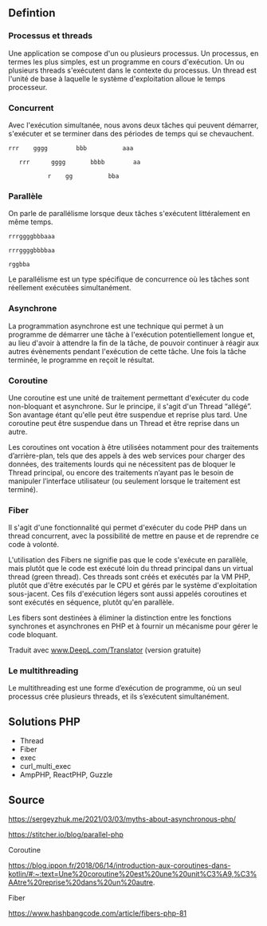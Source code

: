 

## Defintion

### Processus et threads

Une application se compose d'un ou plusieurs processus. Un processus, en termes les plus simples, est un programme en cours d'exécution. Un ou plusieurs threads s'exécutent dans le contexte du processus. Un thread est l'unité de base à laquelle le système d'exploitation alloue le temps processeur.

### Concurrent


Avec l'exécution simultanée, nous avons deux tâches qui peuvent démarrer, s'exécuter et se terminer dans des périodes de temps qui se chevauchent.

    rrr    gggg        bbb          aaa

       rrr      gggg       bbbb        aa

               r    gg          bba

### Parallèle

On parle de parallélisme lorsque deux tâches s'exécutent littéralement en même temps.

    rrrggggbbbaaa

    rrrggggbbbbaa

    rggbba


Le parallélisme est un type spécifique de concurrence où les tâches sont réellement exécutées simultanément.

### Asynchrone

La programmation asynchrone est une technique qui permet à un programme de démarrer une tâche à l'exécution potentiellement longue et, au lieu d'avoir à attendre la fin de la tâche, de pouvoir continuer à réagir aux autres évènements pendant l'exécution de cette tâche. Une fois la tâche terminée, le programme en reçoit le résultat.


### Coroutine

Une coroutine est une unité de traitement permettant d'exécuter du code non-bloquant et asynchrone. Sur le principe, il s'agit d'un Thread “allégé”. Son avantage étant qu'elle peut être suspendue et reprise plus tard. Une coroutine peut être suspendue dans un Thread et être reprise dans un autre.

Les coroutines ont vocation à être utilisées notamment pour des traitements d’arrière-plan, tels que des appels à des web services pour charger des données, des traitements lourds qui ne nécessitent pas de bloquer le Thread principal, ou encore des traitements n’ayant pas le besoin de manipuler l’interface utilisateur (ou seulement lorsque le traitement est terminé).

### Fiber

Il s'agit d'une fonctionnalité qui permet d'exécuter du code PHP dans un thread concurrent, avec la possibilité de mettre en pause et de reprendre ce code à volonté.

L'utilisation des Fibers ne signifie pas que le code s'exécute en parallèle, mais plutôt que le code est exécuté loin du thread principal dans un virtual thread (green thread). Ces threads sont créés et exécutés par la VM PHP, plutôt que d'être exécutés par le CPU et gérés par le système d'exploitation sous-jacent. Ces fils d'exécution légers sont aussi appelés coroutines et sont exécutés en séquence, plutôt qu'en parallèle.

Les fibers sont destinées à éliminer la distinction entre les fonctions synchrones et asynchrones en PHP et à fournir un mécanisme pour gérer le code bloquant.

Traduit avec www.DeepL.com/Translator (version gratuite)



### Le multithreading

Le multithreading est une forme d’exécution de programme, où un seul processus crée plusieurs threads, et ils s’exécutent simultanément.


## Solutions PHP

- Thread
- Fiber
- exec
- curl_multi_exec
- AmpPHP, ReactPHP, Guzzle

## Source

https://sergeyzhuk.me/2021/03/03/myths-about-asynchronous-php/

https://stitcher.io/blog/parallel-php

Coroutine

https://blog.ippon.fr/2018/06/14/introduction-aux-coroutines-dans-kotlin/#:~:text=Une%20coroutine%20est%20une%20unit%C3%A9,%C3%AAtre%20reprise%20dans%20un%20autre.


Fiber

https://www.hashbangcode.com/article/fibers-php-81